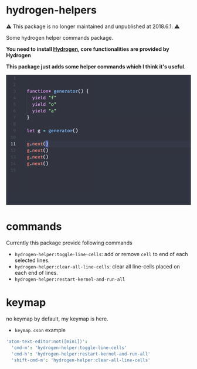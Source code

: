 # hydrogen-helpers

:warning: This package is no longer maintained and unpublished at 2018.6.1. :warning:   

Some hydrogen helper commands package.

**You need to install [Hydrogen](https://atom.io/packages/hydrogen), core functionalities are provided by Hydrogen**  

**This package just adds some helper commands which I think it's useful**.  

![](https://github.com/t9md/t9md/blob/8ddfc44e22a50436e52245fc3271656c29c745ea/img/hydrogen-helpers.gif?raw=true)

# commands

Currently this package provide following commands

- `hydrogen-helper:toggle-line-cells`: add or remove `cell` to end of each selected lines.
- `hydrogen-helper:clear-all-line-cells`: clear all line-cells placed on each end of lines.
- `hydrogen-helper:restart-kernel-and-run-all`

# keymap

no keymap by default, my keymap is here.

- `keymap.cson` example

```coffeescript
'atom-text-editor:not([mini])':
  'cmd-m': 'hydrogen-helper:toggle-line-cells'
  'cmd-h': 'hydrogen-helper:restart-kernel-and-run-all'
  'shift-cmd-m': 'hydrogen-helper:clear-all-line-cells'
```
